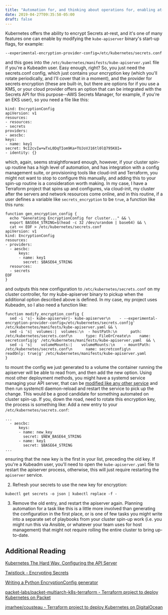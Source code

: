 ```yaml
---
title: "Automation for, and thinking about operations for, enabling at-rest Secrets Encryption"
date: 2019-04-27T09:35:58-05:00
draft: false
---
```

Kubernetes offers the ability to encrypt Secrets at-rest, and it's one of many features one can enable by modifying the `kube-apiserver` binary's start-up flags, for example:

```
--experimental-encryption-provider-config=/etc/kubernetes/secrets.conf
```

and this goes into the `/etc/kubernetes/manifests/kube-apiserver.yaml` file if you're a Kubeadm user. Easy enough, right? So, you just need the secrets.conf config, which just contains your encryption key (which you'll rotate periodically, and I'll cover that in a moment), and the provider for secrets encryption (these are built-in, but there are options for if you use a KMS, or your cloud provider offers an option that can be integrated with the Secrets API for this purpose--AWS Secrets Manager, for example, if you're an EKS user), so you need a file like this:

```
kind: EncryptionConfig
apiVersion: v1
resources:
- resources:
- secrets
providers:
- aescbc:
keys:
- name: key1
secret: 9cI2cvIw+wTxL0DqTIom9Ka+TUJoVJ16tl0lQ795K8I=
- identity: {}
```

which, again, seems straightforward enough, however, if your cluster spin-up routine has a high level of automation, and has integration with a config management suite, or provisioning tools like cloud-init and Terraform, you might not want to stop to configure this manually, and adding this to your spin-up routine is a consideration worth making.
In my case, I have a Terraform project that spins up and configures, via cloud-init, my cluster after the servers and network resources come online, and in this routine, if a user defines a variable like `secrets_encryption` to be `true`, a function like this runs:

```
function gen_encryption_config {
  echo "Generating EncryptionConfig for cluster..." && \
  export BASE64_STRING=$(head -c 32 /dev/urandom | base64) && \
  cat << EOF > /etc/kubernetes/secrets.conf
apiVersion: v1
kind: EncryptionConfig
resources:
- providers:
  - aescbc:
      keys:
      - name: key1
        secret: $BASE64_STRING
  resources:
  - secrets
EOF
}
```

and outputs this new configuration to `/etc/kubernetes/secrets.conf` on my cluster controller, for my kube-apiserver binary to pickup when the additional option described above is defined. In my case, my project uses Kubeadm, so I also need a function like:

```
function modify_encryption_config {
  sed -i 's|- kube-apiserver|- kube-apiserver\n    - --experimental-encryption-provider-config=/etc/kubernetes/secrets.conf|g' /etc/kubernetes/manifests/kube-apiserver.yaml && \
  sed -i 's|  volumes:|  volumes:\n  - hostPath:\n      path: /etc/kubernetes/secrets.conf\n      type: FileOrCreate\n    name: secretconfig|g' /etc/kubernetes/manifests/kube-apiserver.yaml  && \
  sed -i 's|    volumeMounts:|    volumeMounts:\n    - mountPath: /etc/kubernetes/secrets.conf\n      name: secretconfig\n      readOnly: true|g' /etc/kubernetes/manifests/kube-apiserver.yaml 
}
```

to mount the config we just generated to a volume the container running the apiserver will be able to read from, and then add the new option. 
Using most other deployment methods, you might have a systemd service managing your API server, that can be [modified like any other service](https://github.com/kelseyhightower/kubernetes-the-hard-way/blob/master/docs/08-bootstrapping-kubernetes-controllers.md#configure-the-kubernetes-api-server) and then run systemctl daemon-reload and restart the service to pick up the change. This would be a good candidate for something automated on cluster spin-up. 
If you, down the road, need to rotate this encryption key, the process is something like:
Add a new entry to your `/etc/kubernetes/secrets.conf`:

```
...
  - aescbc:
      keys:
      - name: new_key
        secret: $NEW_BASE64_STRING
	  - name: key1
        secret: $BASE64_STRING
...
```

ensuring that the new key is the first in your list, preceding the old key. If you're a Kubeadm user, you'll need to open the `kube-apiserver.yaml` file to restart the apiserver process, otherwise, this will just require restarting the `apiserver` service.

2. Refresh your secrets to use the new key for encryption:

```
kubectl get secrets -o json | kubectl replace -f -
```

3. Remove the old entry, and restart the apiserver again.
Planning automation for a task like this is a little more involved than generating the configuration in the first place, or is one of few tasks you might write into a separate set of playbooks from your cluster spin-up work (i.e. you might run this via Ansible, or whatever your team uses for host management) that might not require rolling the entire cluster to bring up-to-date. 

Additional Reading
--

[Kubernetes The Hard Way, Configuring the API Server](https://github.com/kelseyhightower/kubernetes-the-hard-way/blob/master/docs/08-bootstrapping-kubernetes-controllers.md#configure-the-kubernetes-api-server)

[Twistlock - Encrypting Secrets](https://www.twistlock.com/labs-blog/kubernetes-secrets-encryption/)

[Writing a Python EncryptionConfig generator](https://medium.com/@jmarhee/example-of-yaml-generator-and-validator-in-python-5460505b5ad8)

[packet-labs/packet-multiarch-k8s-terraform - Terraform project to deploy Kubernetes on Packet](https://github.com/packet-labs/packet-multiarch-k8s-terraform)

[jmarhee/cousteau - Terraform project to deploy Kubernetes on DigitalOcean](https://github.com/jmarhee/cousteau/blob/master/controller.tpl)
